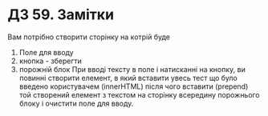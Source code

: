 # ДЗ 59. Замітки
Вам потрібно створити сторінку на котрій буде 

1. Поле для вводу 
2. кнопка - зберегти 
3. порожній блок 
При вводі тексту в поле і натисканні на кнопку, ви повинні створити елемент, в який вставити увесь тест що було введено користувачем (innerHTML) після чого вставити (prepend) той створений елемент з текстом на сторінку всередину порожнього блоку і очистити поле для вводу.   
